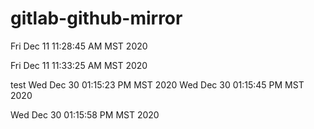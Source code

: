 # gitlab-github-mirror

Fri Dec 11 11:28:45 AM MST 2020

Fri Dec 11 11:33:25 AM MST 2020

test
Wed Dec 30 01:15:23 PM MST 2020
Wed Dec 30 01:15:45 PM MST 2020

Wed Dec 30 01:15:58 PM MST 2020

